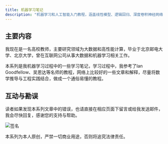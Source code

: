 ```yaml
---
title: 机器学习笔记
description: "机器学习和人工智能入门教程，涵盖线性模型、逻辑回归、深度卷积神经网络等内容，使用PyTorch实现。"
---
```


## 主要内容

我现在是一名高校教师，主要研究领域为大数据和高性能计算，毕业于北京邮电大学、北京大学，曾在互联网公司从事大数据和机器学习相关工作。

本系列是我机器学习过程中的一些学习笔记，学习过程中，我参考了Ian Goodfellow、吴恩达等名师的教程，网络上比较好的一些文章和解释，尽量将数学推导与工程实践结合，做成一个通俗易懂的教程。

## 互动与勘误

读者如果发现本系列文章中的错误，也请直接在相应页面下留言或给我发送邮件，我会尽快回复，感谢您的支持与帮助。

![签名](/img/qr-code.png)

本系列为本人原创，严禁一切商业用途，否则将追究法律责任。
